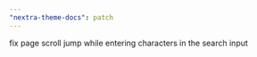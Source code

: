 ```yaml
---
"nextra-theme-docs": patch
---
```


fix page scroll jump while entering characters in the search input
